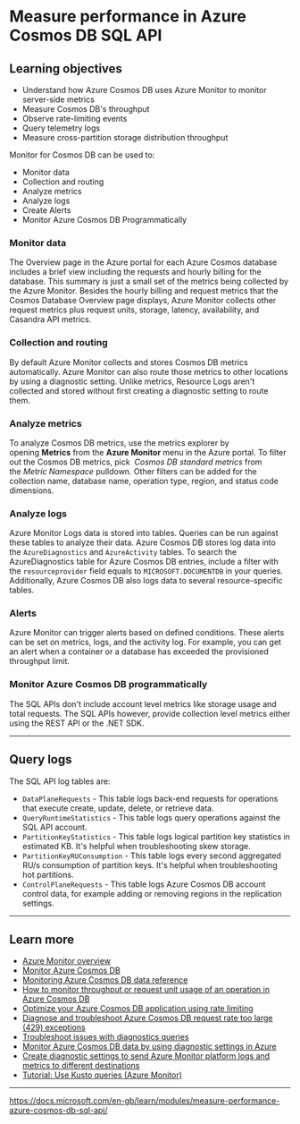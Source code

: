 # Measure performance in Azure Cosmos DB SQL API

## Learning objectives

-   Understand how Azure Cosmos DB uses Azure Monitor to monitor server-side metrics
-   Measure Cosmos DB's throughput
-   Observe rate-limiting events
-   Query telemetry logs
-   Measure cross-partition storage distribution throughput


Monitor for Cosmos DB can be used to:

-   Monitor data
-   Collection and routing
-   Analyze metrics
-   Analyze logs
-   Create Alerts
-   Monitor Azure Cosmos DB Programmatically

### Monitor data

The Overview page in the Azure portal for each Azure Cosmos database includes a brief view including the requests and hourly billing for the database. This summary is just a small set of the metrics being collected by the Azure Monitor. Besides the hourly billing and request metrics that the Cosmos Database Overview page displays, Azure Monitor collects other request metrics plus request units, storage, latency, availability, and Casandra API metrics.

### Collection and routing

By default Azure Monitor collects and stores Cosmos DB metrics automatically. Azure Monitor can also route those metrics to other locations by using a diagnostic setting. Unlike metrics, Resource Logs aren't collected and stored without first creating a diagnostic setting to route them.

### Analyze metrics

To analyze Cosmos DB metrics, use the metrics explorer by opening **Metrics** from the **Azure Monitor** menu in the Azure portal. To filter out the Cosmos DB metrics, pick  _Cosmos DB standard metrics_ from the _Metric Namespace_ pulldown. Other filters can be added for the collection name, database name, operation type, region, and status code dimensions.

### Analyze logs

Azure Monitor Logs data is stored into tables. Queries can be run against these tables to analyze their data. Azure Cosmos DB stores log data into the `AzureDiagnostics` and `AzureActivity` tables. To search the AzureDiagnostics table for Azure Cosmos DB entries, include a filter with the `resourceprovider` field equals to `MICROSOFT.DOCUMENTDB` in your queries. Additionally, Azure Cosmos DB also logs data to several resource-specific tables.

### Alerts

Azure Monitor can trigger alerts based on defined conditions. These alerts can be set on metrics, logs, and the activity log. For example, you can get an alert when a container or a database has exceeded the provisioned throughput limit.

### Monitor Azure Cosmos DB programmatically

The SQL APIs don't include account level metrics like storage usage and total requests. The SQL APIs however, provide collection level metrics either using the REST API or the .NET SDK.

---

## Query logs
The SQL API log tables are:

-   `DataPlaneRequests` - This table logs back-end requests for operations that execute create, update, delete, or retrieve data.
-   `QueryRuntimeStatistics` - This table logs query operations against the SQL API account.
-   `PartitionKeyStatistics` - This table logs logical partition key statistics in estimated KB. It's helpful when troubleshooting skew storage.
-   `PartitionKeyRUConsumption` - This table logs every second aggregated RU/s consumption of partition keys. It's helpful when troubleshooting hot partitions.
-   `ControlPlaneRequests` - This table logs Azure Cosmos DB account control data, for example adding or removing regions in the replication settings.

---

## Learn more


-   [Azure Monitor overview](https://docs.microsoft.com/en-us/azure/azure-monitor/overview)
-   [Monitor Azure Cosmos DB](https://docs.microsoft.com/en-us/azure/cosmos-db/monitor-cosmos-db)
-   [Monitoring Azure Cosmos DB data reference](https://docs.microsoft.com/en-us/azure/cosmos-db/monitor-cosmos-db-reference)
-   [How to monitor throughput or request unit usage of an operation in Azure Cosmos DB](https://docs.microsoft.com/en-us/azure/cosmos-db/monitor-request-unit-usage)
-   [Optimize your Azure Cosmos DB application using rate limiting](https://docs.microsoft.com/en-us/azure/cosmos-db/rate-limiting-requests)
-   [Diagnose and troubleshoot Azure Cosmos DB request rate too large (429) exceptions](https://docs.microsoft.com/en-us/azure/cosmos-db/sql/troubleshoot-request-rate-too-large)
-   [Troubleshoot issues with diagnostics queries](https://docs.microsoft.com/en-us/azure/cosmos-db/cosmosdb-monitor-logs-basic-queries)
-   [Monitor Azure Cosmos DB data by using diagnostic settings in Azure](https://docs.microsoft.com/en-us/azure/cosmos-db/cosmosdb-monitor-resource-logs)
-   [Create diagnostic settings to send Azure Monitor platform logs and metrics to different destinations](https://docs.microsoft.com/en-us/azure/azure-monitor/essentials/diagnostic-settings)
-   [Tutorial: Use Kusto queries (Azure Monitor)](https://docs.microsoft.com/en-us/azure/data-explorer/kusto/query/tutorial?pivots=azuremonitor)
----

https://docs.microsoft.com/en-gb/learn/modules/measure-performance-azure-cosmos-db-sql-api/